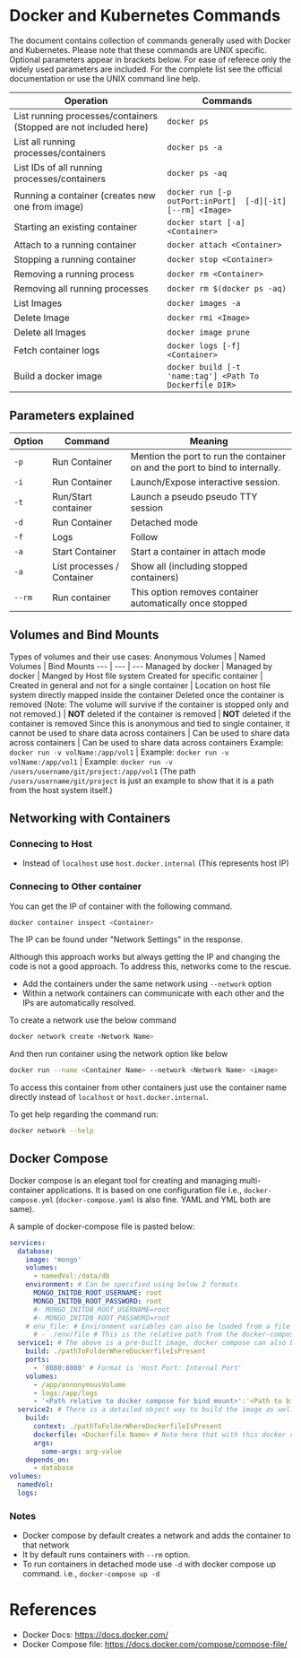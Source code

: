 # Docker and Kubernetes Commands
The document contains collection of commands generally used with Docker and Kubernetes. Please note that these commands are UNIX specific.
Optional parameters appear in brackets below. For ease of referece only the widely used parameters are included. For the complete list see the official documentation or use the UNIX command line help.

Operation | Commands
--- | ---
List running processes/containers (Stopped are not included here) | ```docker ps ```
List all running processes/containers | ```docker ps -a```
List IDs of all running processes/containers | ```docker ps -aq```
Running a container (creates new one from image) | ```docker run [-p outPort:inPort]  [-d][-it][--rm] <Image>```
Starting an existing container | ```docker start [-a] <Container>``` 
Attach to a running container | ```docker attach <Container>```
Stopping a running container | ```docker stop <Container>```
Removing a running process | ```docker rm <Container>```
Removing all running processes | ```docker rm $(docker ps -aq)```
List Images | ```docker images -a```
Delete Image | ```docker rmi <Image>```
Delete all Images | ```docker image prune```
Fetch container logs | ```docker logs [-f] <Container>```
Build a docker image | ```docker build [-t 'name:tag'] <Path To Dockerfile DIR>```

## Parameters explained
Option | Command | Meaning
--- | --- | ---
`-p` | Run Container | Mention the port to run the container on and the port to bind to internally.
`-i` | Run Container | Launch/Expose interactive session.
`-t` | Run/Start container | Launch a pseudo pseudo TTY session
`-d` | Run Container | Detached mode
`-f` | Logs |  Follow
`-a` | Start Container | Start a container in attach mode
`-a` | List processes / Container | Show all (including stopped containers)
`--rm` | Run container | This option removes container automatically once stopped

## Volumes and Bind Mounts
Types of volumes and their use cases:
Anonymous Volumes | Named Volumes | Bind Mounts
--- | --- | ---
Managed by docker | Managed by docker | Manged by Host file system
Created for specific container | Created in general and not for a single container | Location on host file system directly mapped inside the container
Deleted once the container is removed (Note: The volume will survive if the container is stopped only and not removed.) | **NOT** deleted if the container is removed | **NOT** deleted if the container is removed
Since this is anonymous and tied to single container, it cannot be used to share data across containers | Can be used to share data across containers | Can be used to share data across containers
Example: `docker run -v volName:/app/vol1` | Example: `docker run -v volName:/app/vol1` | Example: `docker run -v /users/username/git/project:/app/vol1` (The path `/users/username/git/project` is just an example to show that it is a path from the host system itself.)

## Networking with Containers

### Connecing to Host
- Instead of `localhost` use `host.docker.internal` (This represents host IP)

### Connecing to Other container
You can get the IP of container with the following command.
```bash
docker container inspect <Container>
```
The IP can be found under "Network Settings" in the response.

Although this approach works but always getting the IP and changing the code is not a good approach.
To address this, networks come to the rescue.
- Add the containers under the same network using `--network` option
- Within a network containers can communicate with each other and the IPs are automatically resolved.

To create a network use the below command
```bash
docker network create <Network Name>
```

And then run container using the network option like below
```bash
docker run --name <Container Name> --network <Network Name> <image>
```

To access this container from other containers just use the container name directly instead of `localhost` or `host.docker.internal`.

To get help regarding the command run:
```bash
docker network --help
```

## Docker Compose 
Docker compose is an elegant tool for creating and managing multi-container applications. It is based on one configuration file i.e., `docker-compose.yml` (`docker-compose.yaml` is also fine. YAML and YML both are same).

A sample of docker-compose file is pasted below:
```yaml
services:
  database:
    image: 'mongo'
    volumes:
      - namedVol:/data/db
    environment: # Can be specified using below 2 formats
      MONGO_INITDB_ROOT_USERNAME: root
      MONGO_INITDB_ROOT_PASSWORD: root
      #- MONGO_INITDB_ROOT_USERNAME=root
      #- MONGO_INITDB_ROOT_PASSWORD=root
    # env_file: # Environment variables can also be loaded from a file
      # - ./env/file # This is the relative path from the docker-compose file
  service1: # The above is a pre-built image, docker compose can also build images using the build configuration. Just mention the path to the specific dockerfile path
    build: ./pathToFolderWhereDockerfileIsPresent
    ports:
      - '8080:8080' # Format is 'Host Port: Internal Port'
    volumes:
      - /app/annonymousVolume
      - logs:/app/logs
      - '<Path relative to docker compose for bind mount>':'<Path to bind in container>'
  service2: # There is a detailed object way to build the image as well
    build:
      context: ./pathToFolderWhereDockerfileIsPresent
      dockerfile: <Dockerfile Name> # Note here that with this docker compose it is not necessary to keep the name of the docker file as Dockerfile.
      args:
        some-args: arg-value
    depends_on:
      - database
volumes:
  namedVol:
  logs:
```

### Notes
- Docker compose by default creates a network and adds the container to that network
- It by default runs containers with `--rm` option.
- To run containers in detached mode use `-d` with docker compose up command. i.e., `docker-compose up -d`
  

# References
- Docker Docs: https://docs.docker.com/
- Docker Compose file: https://docs.docker.com/compose/compose-file/

